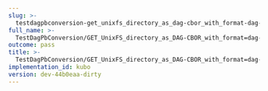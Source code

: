```yaml
---
slug: >-
  testdagpbconversion-get_unixfs_directory_as_dag-cbor_with_format-dag-cbor_converts_to_the_expected_content-type-header_content-disposition
full_name: >-
  TestDagPbConversion/GET_UnixFS_directory_as_DAG-CBOR_with_format=dag-cbor_converts_to_the_expected_Content-Type/Header_Content-Disposition
outcome: pass
title: >-
  TestDagPbConversion/GET_UnixFS_directory_as_DAG-CBOR_with_format=dag-cbor_converts_to_the_expected_Content-Type/Header_Content-Disposition
implementation_id: kubo
version: dev-44b0eaa-dirty
---
```


